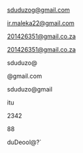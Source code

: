 sduduzog@gmail.com

ir.maleka22@gmail.com

201426351@gmail.co.za

201426351@gmail.co.za

sduduzo@

@gmail.com

sduduzo@gmail

itu

2342

88

duDeool@?`
